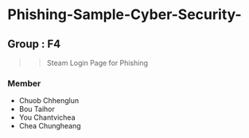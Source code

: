 # Phishing-Sample-Cyber-Security-
## Group : F4
>> Steam Login Page for Phishing
### Member
- Chuob Chhenglun
- Bou Taihor
- You Chantvichea
- Chea Chungheang
